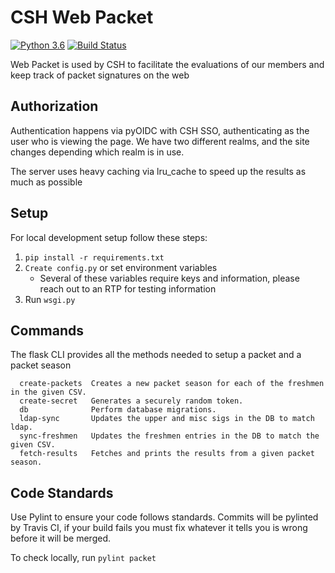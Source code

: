 CSH Web Packet
==============

[![Python 3.6](https://img.shields.io/badge/python-3.6-blue.svg)](https://www.python.org/downloads/release/python-360/)
[![Build Status](https://travis-ci.org/ComputerScienceHouse/packet.svg?branch=develop)](https://travis-ci.org/ComputerScienceHouse/packet)

Web Packet is used by CSH to facilitate the evaluations of our members and keep track of packet signatures on the web

Authorization
-------------

Authentication happens via pyOIDC with CSH SSO, authenticating as the user who is viewing the page.
We have two different realms, and the site changes depending which realm is in use.

The server uses heavy caching via lru_cache to speed up the results as much as possible

Setup
------

For local development setup follow these steps:

1. ```pip install -r requirements.txt```
2. `Create config.py` or set environment variables
    - Several of these variables require keys and information, please reach out to an RTP for testing information
3. Run `wsgi.py`


Commands
--------

The flask CLI provides all the methods needed to setup a packet and a packet season

```
  create-packets  Creates a new packet season for each of the freshmen in the given CSV.
  create-secret   Generates a securely random token.
  db              Perform database migrations.
  ldap-sync       Updates the upper and misc sigs in the DB to match ldap.
  sync-freshmen   Updates the freshmen entries in the DB to match the given CSV.
  fetch-results   Fetches and prints the results from a given packet season.
```

Code Standards
------------

Use Pylint to ensure your code follows standards. Commits will be pylinted by Travis CI, if your
build fails you must fix whatever it tells you is wrong before it will be merged.

To check locally, run ```pylint packet```
